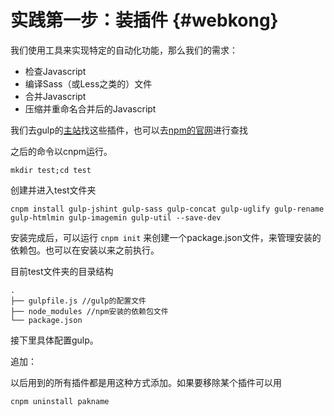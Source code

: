 # 实践第一步：装插件 {#webkong}

我们使用工具来实现特定的自动化功能，那么我们的需求：

* 检查Javascript
* 编译Sass（或Less之类的）文件
* 合并Javascript
* 压缩并重命名合并后的Javascript

我们去gulp的[主站](http://gulpjs.com/plugins/)找这些插件，也可以去[npm的官网](https://www.npmjs.com/)进行查找

之后的命令以cnpm运行。

```
mkdir test;cd test
```

创建并进入test文件夹

```
cnpm install gulp-jshint gulp-sass gulp-concat gulp-uglify gulp-rename gulp-htmlmin gulp-imagemin gulp-util --save-dev
```

安装完成后，可以运行 `cnpm init` 来创建一个package.json文件，来管理安装的依赖包。也可以在安装以来之前执行。

目前test文件夹的目录结构

```
.
├── gulpfile.js //gulp的配置文件
├── node_modules //npm安装的依赖包文件
└── package.json
```

接下里具体配置gulp。

追加：

以后用到的所有插件都是用这种方式添加。如果要移除某个插件可以用

```
cnpm uninstall pakname
```



